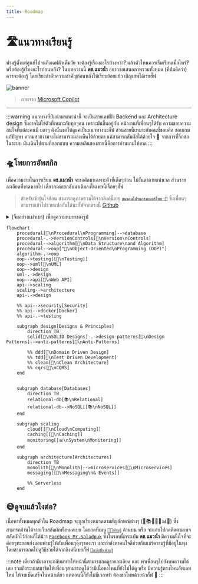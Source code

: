 ```yaml
---
title: Roadmap
---
```


# 🛣️แนวทางเรียนรู้

ฟามรู้ตั้งแต่ศูนย์ไปจนถึงเดฟตัวเต็มวัย จะต้องรู้เรื่องอะไรบ้างหว่า? แล้วตัวไหนควรเริ่มเรียนเมื่อไหร่? หรือต้องรู้เรื่องอะไรก่อนหลัง? ในบทความนี้ **ดช.แมวน้ำ** อยากขอเสนอภาพรวมทั้งหมด (ที่ป๋มคิดว่า) ควรจะต้องรู้ โดยเรียงลำดับความสำคัญก่อนหลังให้เรียบย้อยแย้ว เชิญเสพได้เรยฮั๊ฟ

![banner](/img/roadmap.jpg)

> ภาพจาก [Microsoft Copilot](https://th.bing.com/th/id/OIG2.E7.tLA2qmOffSVaS_RbW?pid=ImgGn)

---

<link href="https://cdnjs.cloudflare.com/ajax/libs/font-awesome/6.5.1/css/all.min.css" rel="stylesheet" />

:::warning
แนวทางที่ป๋มนำมาแนะนำนี้ จะเป็นสายเดฟฝั่ง <Gray>Backend</Gray> และ <Gray>Architecture design</Gray> ซึ่งอาจไม่ใช่ตัวที่เหมาะกับทุกๆคน เพราะมันขึ้นอยู่กับ หน้างานที่เพื่อนๆได้รับ ความชอบความสนใจที่แต่ละคนมี บลาๆ ดังนั้นขอให้ดูแค่เป็นแนวทางนะกั๊ฟ ส่วนสายนี้เหมาะกับคนที่ชอบคิด ชอบเกมแก้ปัญหา ความสวยงามจะไม่สามารถมองเห็นได้ด้วยตา แต่สามารถสัมผัสได้ด้วยใจ 💓 จากการที่จิ๊กซอในระบบ มันเดินไปตามที่ออกแบบ ความเพลินของสายนี้คือการอ่านเกมให้ขาด
:::

## 🛸โพยการอัพสกิล
เพื่อความง่ายในการเรียน **ดช.แมวน้ำ** จะขอคัดมาเฉพาะตัวที่เด็ดๆก่อน ไม่งั้นตาลายแน่นวล ส่วนรายละเอียดที่ขาดหายไป เดี๋ยวจะค่อยกลับมาเติมลงในเพจนี้เรื่อยๆฮั๊ฟ
> สำหรับวัยรุ่นใจฮ้อน สามารถดูภาพรวมได้จากลิงค์นี้เยย [`สมาคมโปรแกรมเมอร์ไทย 🎉`](https://roadmap.thaiprogrammer.org) ซึ่งเพื่อนๆสามารถเข้าไปช่วยแปลกันได้นะกั๊ฟจากตรงนี้ [Github](https://github.com/ThaiProgrammer/tpa-roadmap)

<details>
  <summary>(จิ้มอย่างแผ่วเบา) เพื่อดูความหมายของรูป</summary>
  <div>
    <div>
        ```mermaid
        flowchart
            Simple[เนื้อหาจบได้ด้วยตัวมันเอง]
            Complex[[มีรายละเอียดเยอะม๊วก\nแตกแขนงออกไปอีกหลายตัว]]
        ```
        ```mermaid
        flowchart
            A[A]-->AA[ต้องเรียน A ก่อน\nถึงจะเรียนก้อนนี้ได้]
            B[B]-.->BB["ไม่ต้องเรียน B ก็เรียนก้อนนี้ได้\n(ถ้าเรียนมาก่อนจะเข้าใจง่ายขึ้น)"]
        ```
        ```mermaid
        flowchart
            code[🤖\nการเขียนโค้ด]
            database[📚\nฐานข้อมูล]
            testing[🐞\nการทดสอบระบบ]
            utility[🔧\nตัวช่วย]
            design[🧩\nการออกแบบ]
            system[📊\nการดูแลระบบ]
            cloud[🚀\nคลาวด์]
        ```
    </div>
  </div>
</details>

```mermaid
flowchart
    procedural[🤖\nProcedural\nProgramming]-->database
    procedural-.->VersionControls[🔧\nVersion\nControls]
    procedural-->algorithm[🤖\nData Structure\nand Algorithm]
    procedural-->oop["🤖\nObject-Oriented\nProgramming (OOP)"]
    algorithm-.->oop
    oop-->testing[[🐞\nTesting]]
    oop-->uml[🔧\nUML]
    oop-->design
    uml-.->design
    oop-->api[🤖\nWeb API]
    api-->scaling
    scaling-->architecture
    api-.->design

    %% api-->security[Security]
    %% api-->docker[Docker]
    %% api-.->testing

    subgraph design[Designs & Principles]
        direction TB
        solid[🧩\nSOLID Designs]-.->design-patterns[🧩\nDesign Patterns]-->anti-patterns[🧩\nAnti-Patterns]

        %% ddd[🧩\nDomain Driven Design]
        %% tdd[🧩\nTest Driven Development]
        %% clean[🧩\nClean Architecture]
        %% cqrs[🧩\nCQRS]
    end


    subgraph database[Databases]
        direction TB
        relational-db[📚\nRelational]
        relational-db-->NoSQL[[📚\nNoSQL]]
    end

    subgraph scaling
        cloud[[🚀\nCloud\nComputing]]
        caching[[🤖\nCaching]]
        monitoring[[📊\nSystem\nMonitoring]]
    end

    subgraph architecture[Architectures]
        direction TB
        monolith[🧩\nMonolith]-->microservices[🧩\nMicroservices]
        messaging[[🧩\nMessaging\n& Events]]

        %% Serverless
    end
```

## 😅ดูจบแล้วไงต่อ?
เนื้อหาทั้งหมดทุกตัวใน Roadmap จะถูกเรียงหมวดตามสัญลักษณ์ต่างๆ (🤖📚🐞🔧🧩📊🚀) ซึ่งสามารถอ่านได้จากเว็บสลัดผักทั้งหมดเบย โดยกดที่เมนู [`🧑‍💻ฟามรู้`](/docs/category/contributions) ด้านบน หรือ จะแอบไปกดติดตามเพจสลัดผักไว้ก่อนก็ได้น้าา [`Facebook Mr.Saladpuk`](https://www.facebook.com/mr.saladpuk) ซึ่งในรอบนี้กระเป๋ม **ดช.แมวน้ำ** มีความตั้งใจที่จะค่อยๆทะยอยส่งมอบฟามรู้ให้กับเพื่อนๆอุ๊งๆของเรา และกำลังหาคนใจดีช่วยกันแชร์ความรู้ที่มีอยู่ในพุง โดยสามารถกดไปดูวิธีช่วยได้จากลิงค์นี่เบยกั๊ฟ [`🥳แบ่งปันฟามรู้`](/docs/contribute/creator)

:::note
เดี๋ยวถ้ามีเวลาจะกลับมาทำให้หน้านี้สามารถกดดูรายละเอียด และ พาเพื่อนๆไปยังบทความได้เลย รวมถึงระบบสมาชิกให้เพื่อนๆสามารถดูได้ว่ามีเนื้อหาไหนที่ยังไม่ได้ดู หรือ มีความรู้ตรงไหนอัพเดทใหม่ ให้จบเบ็ดเสร็จในหน้าเดียว แต่ตอนนี้ก็ยังไม่มีเวลาทำ ต้องขอโทษด้วยน้ากั๊ฟ 🙏
:::